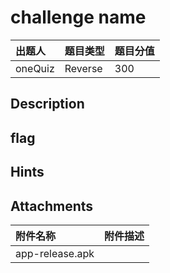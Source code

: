 # challenge name

| 出题人 | 题目类型 | 题目分值 |
| :--- | :--- | :--- |
| oneQuiz | Reverse | 300 |

## Description



## flag

## Hints

## Attachments

| 附件名称 | 附件描述 |
| :--- | :--- |
| app-release.apk |      |
